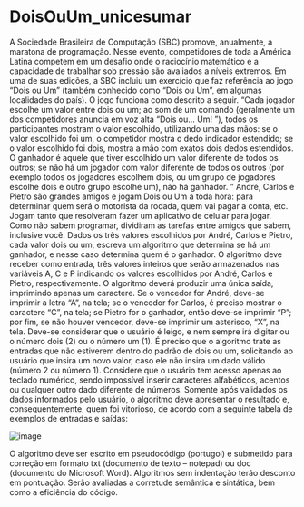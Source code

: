 # DoisOuUm_unicesumar

A Sociedade Brasileira de Computação (SBC) promove, anualmente, a maratona de programação. Nesse evento, competidores de toda a América Latina competem em um desafio onde o raciocínio matemático e a capacidade de trabalhar sob pressão são avaliados a níveis extremos.
Em uma de suas edições, a SBC incluiu um exercício que faz referência ao jogo “Dois ou Um” (também conhecido como “Dois ou Um”, em algumas localidades do país). O jogo funciona como descrito a seguir.
“Cada jogador escolhe um valor entre dois ou um; ao som de um comando (geralmente um dos competidores anuncia em voz alta “Dois ou... Um! ”), todos os participantes mostram o valor escolhido, utilizando uma das mãos: se o valor escolhido foi um, o competidor mostra o dedo indicador estendido; se o valor escolhido foi dois, mostra a mão com exatos dois dedos estendidos. O ganhador é aquele que tiver escolhido um valor diferente de todos os outros; se não há um jogador com valor diferente de todos os outros (por exemplo todos os jogadores escolhem dois, ou um grupo de jogadores escolhe dois e outro grupo escolhe um), não há ganhador. ”
André, Carlos e Pietro são grandes amigos e jogam Dois ou Um a toda hora: para determinar quem será o motorista da rodada, quem vai pagar a conta, etc. Jogam tanto que resolveram fazer um aplicativo de celular para jogar. Como não sabem programar, dividiram as tarefas entre amigos que sabem, inclusive você. Dados os três valores escolhidos por André, Carlos e Pietro, cada valor dois ou um, escreva um algoritmo que determina se há um ganhador, e nesse caso determina quem é o ganhador.
O algoritmo deve receber como entrada, três valores inteiros que serão armazenados nas variáveis A, C e P indicando os valores escolhidos por André, Carlos e Pietro, respectivamente.
O algoritmo deverá produzir uma única saída, imprimindo apenas um caractere. Se o vencedor for André, deve-se imprimir a letra “A”, na tela; se o vencedor for Carlos, é preciso mostrar o caractere “C”, na tela; se Pietro for o ganhador, então deve-se imprimir “P”; por fim, se não houver vencedor, deve-se imprimir um asterisco, “X”, na tela.
Deve-se considerar que o usuário é leigo, e nem sempre irá digitar ou o número dois (2) ou o número um (1). É preciso que o algoritmo trate as entradas que não estiverem dentro do padrão de dois ou um, solicitando ao usuário que insira um novo valor, caso ele não insira um dado válido (número 2 ou número 1). Considere que o usuário tem acesso apenas ao teclado numérico, sendo impossível inserir caracteres alfabéticos, acentos ou qualquer outro dado diferente de números.
Somente após validados os dados informados pelo usuário, o algoritmo deve apresentar o resultado e, consequentemente, quem foi vitorioso, de acordo com a seguinte tabela de exemplos de entradas e saídas:


![image](https://user-images.githubusercontent.com/80990220/201473561-fbbdc8ef-d439-4dfe-84ab-2fc81d8f49de.png)

O algoritmo deve ser escrito em pseudocódigo (portugol) e submetido para correção em formato txt (documento de texto – notepad) ou doc (documento do Microsoft Word). Algoritmos sem indentação terão desconto em pontuação. Serão avaliadas a corretude semântica e sintática, bem como a eficiência do código.
